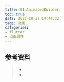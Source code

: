 ```yaml
---
title: 01-AnimatedBuilder
toc: true
date: 2020-10-29 14:40:32
tags: 动画
categories:
- flutter
- 动画组件
---
```






## 参考资料
> - []()
> - []()
